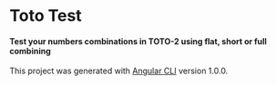 # Toto Test
#### Test your numbers combinations in ТОТО-2 using flat, short or full combining

This project was generated with [Angular CLI](https://github.com/angular/angular-cli) version 1.0.0.


 
 
